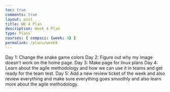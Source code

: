 ```yaml
---
toc: true
comments: true
layout: post
title: WK 4 Plan
description: Week 4 Plan
type: Plans
courses: { compsci: {week: 4} }
permalink: /plans/week4
---
```


Day 1: Change the snake game colors
Day 2: Figure out why my image doesn't work on the home page.
Day 3: Make page for linux plans
Day 4: Learn about the agile methodology and how we can use it in teams and get ready for the team test.
Day 5: Add a new review ticket of the week and also review everything and make sure everything goes smoothly and also learn more about the agile methodology.
